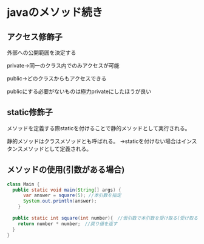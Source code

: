 # javaのメソッド続き
## アクセス修飾子
外部への公開範囲を決定する

private→同一のクラス内でのみアクセスが可能

public→どのクラスからもアクセスできる

publicにする必要がないものは極力privateにしたほうが良い
## static修飾子
メソッドを定義する際staticを付けることで静的メソッドとして実行される。

静的メソッドはクラスメソッドとも呼ばれる。
→staticを付けない場合はインスタンスメソッドとして定義される。

## メソッドの使用(引数がある場合)
```java
class Main {
  public static void main(String[] args) {
      var answer = square(5); //本引数を指定
      System.out.println(answer);
    }
  
  public static int square(int number){　//仮引数で本引数を受け取る(受け取るデータの方は指定が必要)
    return number * number;　//戻り値を返す
  }
}
```


